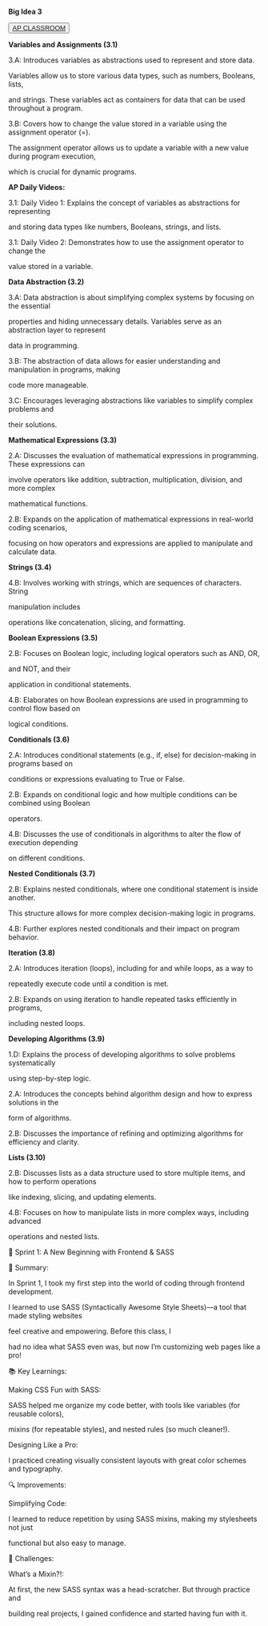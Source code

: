 **Big Idea 3**


<button><a href="https://apclassroom.collegeboard.org/103/home?unit=3">AP CLASSROOM</a></button>





**Variables and Assignments (3.1)**

3.A: Introduces variables as abstractions used to represent and store data. 

Variables allow us to store various data types, such as numbers, Booleans, lists,

and strings. These variables act as containers for data that can be used throughout a program.



3.B: Covers how to change the value stored in a variable using the assignment operator (=). 

The assignment operator allows us to update a variable with a new value during program execution, 

which is crucial for dynamic programs.



**AP Daily Videos:**



3.1: Daily Video 1: Explains the concept of variables as abstractions for representing 

and storing data types like numbers, Booleans, strings, and lists.



3.1: Daily Video 2: Demonstrates how to use the assignment operator to change the 

value stored in a variable.



**Data Abstraction (3.2)**


3.A: Data abstraction is about simplifying complex systems by focusing on the essential 

properties and hiding unnecessary details. Variables serve as an abstraction layer to represent 

data in programming.



3.B: The abstraction of data allows for easier understanding and manipulation in programs, making 

code more manageable.



3.C: Encourages leveraging abstractions like variables to simplify complex problems and 

their solutions.




**Mathematical Expressions (3.3)**



2.A: Discusses the evaluation of mathematical expressions in programming. These expressions can 

involve operators like addition, subtraction, multiplication, division, and more complex 

mathematical functions.



2.B: Expands on the application of mathematical expressions in real-world coding scenarios, 

focusing on how operators and expressions are applied to manipulate and calculate data.


**Strings (3.4)**


4.B: Involves working with strings, which are sequences of characters. String 

manipulation includes 

operations like concatenation, slicing, and formatting.




**Boolean Expressions (3.5)**



2.B: Focuses on Boolean logic, including logical operators such as AND, OR, 

and NOT, and their 

application in conditional statements.



4.B: Elaborates on how Boolean expressions are used in programming to control flow based on

logical conditions.




**Conditionals (3.6)**



2.A: Introduces conditional statements (e.g., if, else) for decision-making in programs based on 

conditions or expressions evaluating to True or False.



2.B: Expands on conditional logic and how multiple conditions can be combined using Boolean 

operators.



4.B: Discusses the use of conditionals in algorithms to alter the flow of execution depending 

on different conditions.



**Nested Conditionals (3.7)**



2.B: Explains nested conditionals, where one conditional statement is inside another. 

This structure allows for more complex decision-making logic in programs.



4.B: Further explores nested conditionals and their impact on program behavior.



**Iteration (3.8)**



2.A: Introduces iteration (loops), including for and while loops, as a way to 

repeatedly execute code until a condition is met.



2.B: Expands on using iteration to handle repeated tasks efficiently in programs, 

including nested loops.



**Developing Algorithms (3.9)**



1.D: Explains the process of developing algorithms to solve problems systematically 

using step-by-step logic.



2.A: Introduces the concepts behind algorithm design and how to express solutions in the 

form of algorithms.



2.B: Discusses the importance of refining and optimizing algorithms for efficiency and clarity.



**Lists (3.10)**



2.B: Discusses lists as a data structure used to store multiple items, and how to perform operations 

like indexing, slicing, and updating elements.



4.B: Focuses on how to manipulate lists in more complex ways, including advanced

 operations and nested lists.





🌟 Sprint 1: A New Beginning with Frontend & SASS

📝 Summary:


In Sprint 1, I took my first step into the world of coding through frontend development.

I learned to use SASS (Syntactically Awesome Style Sheets)—a tool that made styling websites 

feel creative and empowering. Before this class, I 
 
had no idea what SASS even was, but now I’m customizing web pages like a pro!

📚 Key Learnings:

Making CSS Fun with SASS:


SASS helped me organize my code better, with tools like variables (for reusable colors),

mixins (for repeatable styles), and nested rules (so much cleaner!).


Designing Like a Pro:

I practiced creating visually consistent layouts with great color schemes and typography. 


🔍 Improvements:

Simplifying Code:

I learned to reduce repetition by using SASS mixins, making my stylesheets not just 

functional but also easy to manage.


💪 Challenges:

What’s a Mixin?!:

At first, the new SASS syntax was a head-scratcher. But through practice and 

building real projects, I gained confidence and started having fun with it.